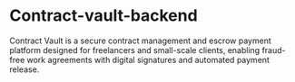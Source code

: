# Contract-vault-backend
Contract Vault is a secure contract management and escrow payment platform designed for freelancers and small-scale clients, enabling fraud-free work agreements with digital signatures and automated payment release.
